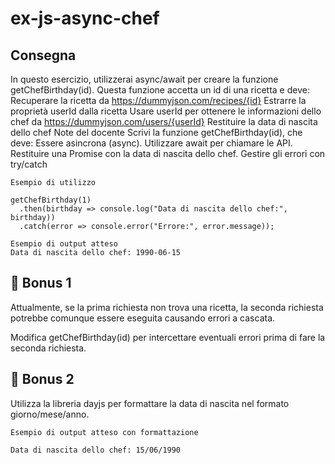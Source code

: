 # ex-js-async-chef

## Consegna
In questo esercizio, utilizzerai async/await per creare la funzione getChefBirthday(id). Questa funzione accetta un id di una ricetta e deve:
Recuperare la ricetta da https://dummyjson.com/recipes/{id}
Estrarre la proprietà userId dalla ricetta
Usare userId per ottenere le informazioni dello chef da https://dummyjson.com/users/{userId}
Restituire la data di nascita dello chef
Note del docente
Scrivi la funzione getChefBirthday(id), che deve:
Essere asincrona (async).
Utilizzare await per chiamare le API.
Restituire una Promise con la data di nascita dello chef.
Gestire gli errori con try/catch

```
Esempio di utilizzo

getChefBirthday(1)
  .then(birthday => console.log("Data di nascita dello chef:", birthday))
  .catch(error => console.error("Errore:", error.message));

Esempio di output atteso
Data di nascita dello chef: 1990-06-15
```

## 🎯 Bonus 1
Attualmente, se la prima richiesta non trova una ricetta, la seconda richiesta potrebbe comunque essere eseguita causando errori a cascata.

Modifica getChefBirthday(id) per intercettare eventuali errori prima di fare la seconda richiesta.

## 🎯 Bonus 2
Utilizza la libreria dayjs per formattare la data di nascita nel formato giorno/mese/anno.

```
Esempio di output atteso con formattazione

Data di nascita dello chef: 15/06/1990
```
